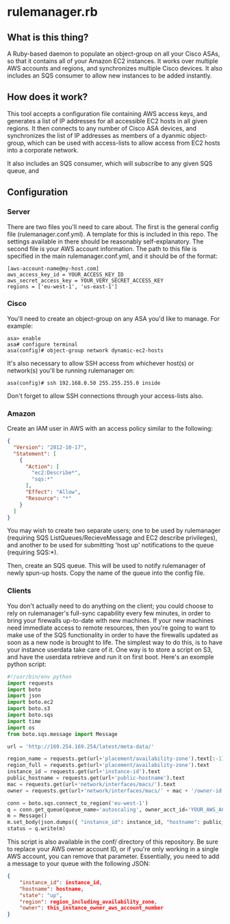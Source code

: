 # rulemanager.rb

## What is this thing?

A Ruby-based daemon to populate an object-group on all your Cisco ASAs, so that it contains all of your Amazon EC2 instances. It works over multiple AWS accounts and regions, and synchronizes multiple Cisco devices. It also includes an SQS consumer to allow new instances to be added instantly.

## How does it work?

This tool accepts a configuration file containing AWS access keys, and generates a list of IP addresses for all accessible EC2 hosts in all given regions. It then connects to any number of Cisco ASA devices, and synchronizes the list of IP addresses as members of a dyanmic object-group, which can be used with access-lists to allow access from EC2 hosts into a corporate network.

It also includes an SQS consumer, which will subscribe to any given SQS queue, and

## Configuration

### Server
There are two files you'll need to care about. The first is the general config file (rulemanager.conf.yml). A template for this is included in this repo. The settings available in there should be reasonably self-explanatory. The second file is your AWS account information. The path to this file is specified in the main rulemanager.conf.yml, and it should be of the format:

    [aws-account-name@my-host.com]
    aws_access_key_id = YOUR_ACCESS_KEY_ID
    aws_secret_access_key = YOUR_VERY_SECRET_ACCESS_KEY
    regions = ['eu-west-1', 'us-east-1']

### Cisco
You'll need to create an object-group on any ASA you'd like to manage. For example:

    asa> enable
    asa# configure terminal
    asa(config)# object-group network dynamic-ec2-hosts

It's also necessary to allow SSH access from whichever host(s) or network(s) you'll be running rulemanager on:

    asa(config)# ssh 192.168.0.50 255.255.255.0 inside

Don't forget to allow SSH connections through your access-lists also.

### Amazon
Create an IAM user in AWS with an access policy similar to the following:

```json
{
  "Version": "2012-10-17",
  "Statement": [
    {
      "Action": [
        "ec2:Describe*",
        "sqs:*"
      ],
      "Effect": "Allow",
      "Resource": "*"
    }
  ]
}
```

You may wish to create two separate users; one to be used by rulemanager (requiring SQS ListQueues/RecieveMessage and EC2 describe privileges), and another to be used for submitting 'host up' notifications to the queue (requiring SQS:*).

Then, create an SQS queue. This will be used to notify rulemanager of newly spun-up hosts. Copy the name of the queue into the config file.

### Clients
You don't actually need to do anything on the client; you could choose to rely on rulemanager's full-sync capability every few minutes, in order to bring your firewalls up-to-date with new machines. If your new machines need immediate access to remote resources, then you're going to want to make use of the SQS functionality in order to have the firewalls updated as soon as a new node is brought to life. The simplest way to do this, is to have your instance userdata take care of it. One way is to store a script on S3, and have the userdata retrieve and run it on first boot. Here's an exomple python script:

```python
#!/usr/bin/env python
import requests
import boto
import json
import boto.ec2
import boto.s3
import boto.sqs
import time
import os
from boto.sqs.message import Message

url = 'http://169.254.169.254/latest/meta-data/'

region_name = requests.get(url+'placement/availability-zone').text[:-1]
region_full = requests.get(url+'placement/availability-zone').text
instance_id = requests.get(url+'instance-id').text
public_hostname = requests.get(url+'public-hostname').text
mac = requests.get(url+'network/interfaces/macs/').text
owner = requests.get(url+'network/interfaces/macs/' + mac + '/owner-id').text

conn = boto.sqs.connect_to_region('eu-west-1')
q = conn.get_queue(queue_name='autoscaling', owner_acct_id='YOUR_AWS_ACCOUNT_NUMBER')
m = Message()
m.set_body(json.dumps({ "instance_id": instance_id, "hostname": public_hostname, "state": 'up', "region": region_full, "owner": owner }))
status = q.write(m)
```

This script is also available in the conf/ directory of this repository. Be sure to replace your AWS owner account ID, or if you're only working in a single AWS account, you can remove that parameter. Essentially, you need to add a message to your queue with the following JSON:

```json
{
    "instance_id": instance_id,
    "hostname": hostname,
    "state": "up",
    "region": region_including_availability_zone,
    "owner": this_instance_owner_aws_account_number
}
